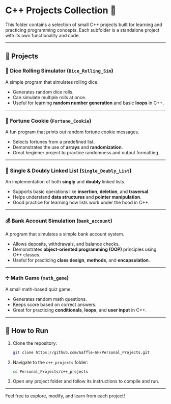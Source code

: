 # C++ Projects Collection 🚀

This folder contains a selection of small C++ projects built for learning and practicing programming concepts. Each subfolder is a standalone project with its own functionality and code.

---

## 📂 Projects

### 🎲 Dice Rolling Simulator (`Dice_Rolling_Sim`)
A simple program that simulates rolling dice.  
- Generates random dice rolls.
- Can simulate multiple rolls at once.
- Useful for learning **random number generation** and basic **loops** in C++.

---

### 🥠 Fortune Cookie (`Fortune_Cookie`)
A fun program that prints out random fortune cookie messages.  
- Selects fortunes from a predefined list.
- Demonstrates the use of **arrays** and **randomization**.
- Great beginner project to practice randomness and output formatting.

---

### 🔗 Single & Doubly Linked List (`Single_Doubly_List`)
An implementation of both **singly** and **doubly** linked lists.  
- Supports basic operations like **insertion**, **deletion**, and **traversal**.
- Helps understand **data structures** and **pointer manipulation**.
- Good practice for learning how lists work under the hood in C++.

---

### 💰 Bank Account Simulation (`bank_account`)
A program that simulates a simple bank account system.  
- Allows deposits, withdrawals, and balance checks.
- Demonstrates **object-oriented programming (OOP)** principles using C++ classes.
- Useful for practicing **class design**, **methods**, and **encapsulation**.

---

### ➗ Math Game (`math_game`)
A small math-based quiz game.  
- Generates random math questions.
- Keeps score based on correct answers.
- Great for practicing **conditionals**, **loops**, and **user input** in C++.

---

## 🚀 How to Run

1. Clone the repository:
   ```bash
   git clone https://github.com/Gaffle-GH/Personal_Projects.git
   ```
2. Navigate to the `c++_projects` folder:
   ```bash
   cd Personal_Projects/c++_projects
   ```
3. Open any project folder and follow its instructions to compile and run.

---

Feel free to explore, modify, and learn from each project!
